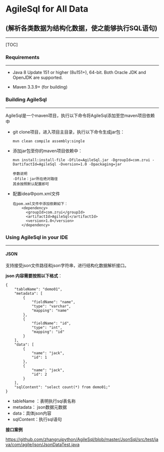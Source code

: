 # AgileSql for All Data

## (解析各类数据为结构化数据，使之能够执行SQL语句)

----

[TOC]

### Requirements

----

- Java 8 Update 151 or higher (8u151+), 64-bit. Both Oracle JDK and OpenJDK are supported. 

- Maven 3.3.9+ (for building) 

### Building AgileSql

---

AgileSql是一个maven项目，执行以下命令将AgileSql添加至您maven项目依赖中

- git clone项目，进入项目主目录，执行以下命令生成jar包：

  ```
  mvn clean compile assembly:single
  ```

- 添加jar包至你的maven项目依赖中：

  ```
  mvn install:install-file -Dfile=AgileSql.jar -DgroupId=com.zrui -DartifactId=AgileSql -Dversion=1.0 -Dpackaging=jar
  
  参数说明
  -Dfile：jar所在绝对路径
  其余按照默认配置即可
  ```

- 配置idea中pom.xml文件

  ```
  在pom.xml文件中添加依赖如下：
      <dependency>
        <groupId>com.zrui</groupId>
        <artifactId>AgileSql</artifactId>
        <version>1.0</version>
      </dependency>
  ```

  

### Using AgileSql in your IDE

----

#### JSON

支持接受json文件路径和json字符串，进行结构化数据解析接口。

**json 内容需要按照以下格式**：

```
{
    "tableName": "demo01",
    "metadata": [
        {
            "fieldName": "name",
            "type": "varchar",
            "mapping": "name"
        },
        {
            "fieldName": "id",
            "type": "int",
            "mapping": "id"
        }
    ],
    "data": [
        {
            "name": "jack",
            "id": 1
        },
        {
            "name": "jack",
            "id": 2
        }
    ],
    "sqlContent": "select count(*) from demo01;"
}
```

- tableName ：表明执行sql表名称
- metadata： json数据元数据
- data：具体json内容
- sqlContent：执行sql语句

**接口案例**

<https://github.com/zhangruipython/AgileSql/blob/master/JsonSql/src/test/java/com/agile/json/JsonDataTest.java> 





